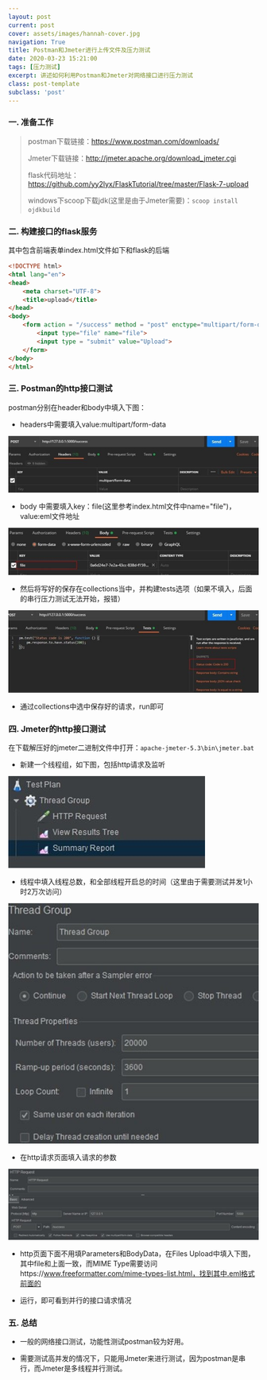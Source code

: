 ```yaml
---
layout: post
current: post
cover: assets/images/hannah-cover.jpg
navigation: True
title: Postman和Jmeter进行上传文件及压力测试
date: 2020-03-23 15:21:00
tags: [压力测试]
excerpt: 讲述如何利用Postman和Jmeter对网络接口进行压力测试
class: post-template
subclass: 'post'
---
```




### 一. 准备工作

> postman下载链接：https://www.postman.com/downloads/
>
> Jmeter下载链接：http://jmeter.apache.org/download_jmeter.cgi
>
> flask代码地址：https://github.com/yy2lyx/FlaskTutorial/tree/master/Flask-7-upload
>
> windows下scoop下载jdk(这里是由于Jmeter需要)：`scoop install ojdkbuild`

### 二. 构建接口的flask服务

其中包含前端表单index.html文件如下和flask的后端

```html
<!DOCTYPE html>
<html lang="en">
<head>
    <meta charset="UTF-8">
    <title>upload</title>
</head>
<body>
    <form action = "/success" method = "post" enctype="multipart/form-data">
        <input type="file" name="file">
        <input type = "submit" value="Upload">
    </form>
</body>
</html>
```

### 三. Postman的http接口测试

postman分别在header和body中填入下图：

* headers中需要填入value:multipart/form-data

![](https://raw.githubusercontent.com/yy2lyx/picgo/admin/img/post_1.jpg)

* body 中需要填入key：file(这里参考index.html文件中name="file")，value:eml文件地址

![](https://raw.githubusercontent.com/yy2lyx/picgo/admin/img/post_2.jpg)

* 然后将写好的保存在collections当中，并构建tests选项（如果不填入，后面的串行压力测试无法开始，报错）

![](https://raw.githubusercontent.com/yy2lyx/picgo/admin/img/post_3.jpg)

* 通过collections中选中保存好的请求，run即可

### 四. Jmeter的http接口测试

在下载解压好的jmeter二进制文件中打开：`apache-jmeter-5.3\bin\jmeter.bat`

* 新建一个线程组，如下图，包括http请求及监听

![](https://raw.githubusercontent.com/yy2lyx/picgo/admin/img/post_4.jpg)



* 线程中填入线程总数，和全部线程开启总的时间（这里由于需要测试并发1小时2万次访问）

![](https://raw.githubusercontent.com/yy2lyx/picgo/admin/img/post_5.jpg)

* 在http请求页面填入请求的参数

![](https://raw.githubusercontent.com/yy2lyx/picgo/admin/img/post_6.jpg)

* http页面下面不用填Parameters和BodyData，在Files Upload中填入下图，其中file和上面一致，而MIME Type需要访问https://www.freeformatter.com/mime-types-list.html，找到其中.eml格式前面的

* 运行，即可看到并行的接口请求情况

### 五. 总结

* 一般的网络接口测试，功能性测试postman较为好用。
  
* 需要测试高并发的情况下，只能用Jmeter来进行测试，因为postman是串行，而Jmeter是多线程并行测试。

